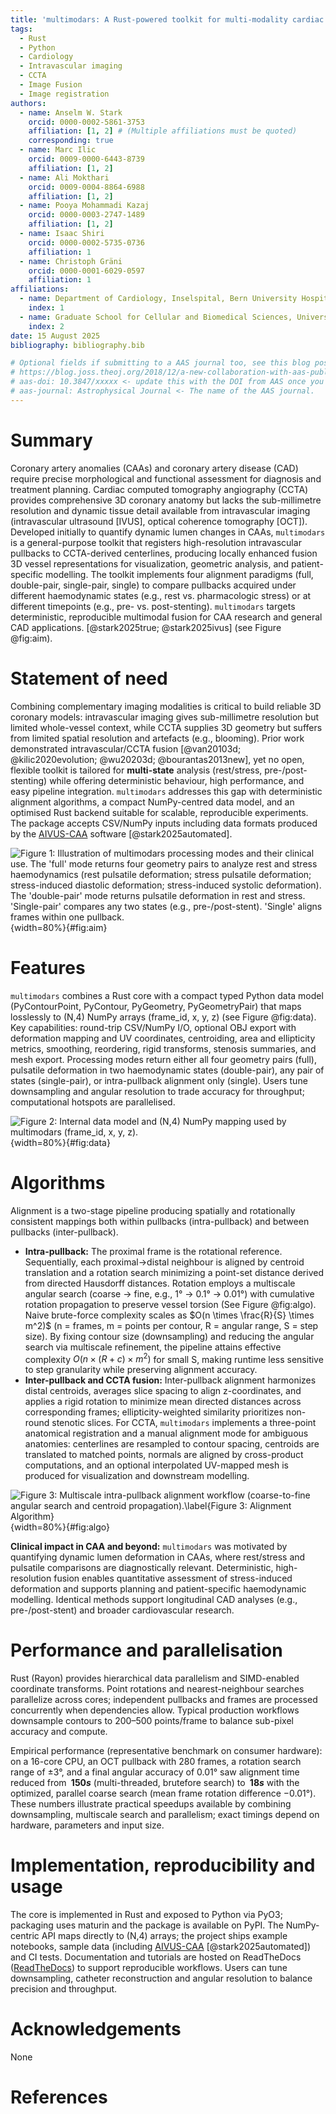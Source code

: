 ```yaml
---
title: 'multimodars: A Rust-powered toolkit for multi-modality cardiac image fusion and registration'
tags:
  - Rust
  - Python
  - Cardiology
  - Intravascular imaging
  - CCTA
  - Image Fusion
  - Image registration
authors:
  - name: Anselm W. Stark
    orcid: 0000-0002-5861-3753
    affiliation: [1, 2] # (Multiple affiliations must be quoted)
    corresponding: true
  - name: Marc Ilic
    orcid: 0009-0000-6443-8739
    affiliation: [1, 2]
  - name: Ali Mokthari
    orcid: 0009-0004-8864-6988
    affiliation: [1, 2]
  - name: Pooya Mohammadi Kazaj
    orcid: 0000-0003-2747-1489
    affiliation: [1, 2]
  - name: Isaac Shiri
    orcid: 0000-0002-5735-0736
    affiliation: 1
  - name: Christoph Gräni
    orcid: 0000-0001-6029-0597
    affiliation: 1
affiliations:
  - name: Department of Cardiology, Inselspital, Bern University Hospital, University of Bern, Switzerland
    index: 1
  - name: Graduate School for Cellular and Biomedical Sciences, University of Bern, Bern, Switzerland
    index: 2
date: 15 August 2025
bibliography: bibliography.bib

# Optional fields if submitting to a AAS journal too, see this blog post:
# https://blog.joss.theoj.org/2018/12/a-new-collaboration-with-aas-publishing
# aas-doi: 10.3847/xxxxx <- update this with the DOI from AAS once you know it.
# aas-journal: Astrophysical Journal <- The name of the AAS journal.
---
```


# Summary
Coronary artery anomalies (CAAs) and coronary artery disease (CAD) require precise morphological and functional assessment for diagnosis and treatment planning. Cardiac computed tomography angiography (CCTA) provides comprehensive 3D coronary anatomy but lacks the sub-millimetre resolution and dynamic tissue detail available from intravascular imaging (intravascular ultrasound [IVUS], optical coherence tomography [OCT]). Developed initially to quantify dynamic lumen changes in CAAs, `multimodars` is a general-purpose toolkit that registers high-resolution intravascular pullbacks to CCTA-derived centerlines, producing locally enhanced fusion 3D vessel representations for visualization, geometric analysis, and patient-specific modelling. The toolkit implements four alignment paradigms (full, double-pair, single-pair, single) to compare pullbacks acquired under different haemodynamic states (e.g., rest vs. pharmacologic stress) or at different timepoints (e.g., pre- vs. post-stenting). `multimodars` targets deterministic, reproducible multimodal fusion for CAA research and general CAD applications. [@stark2025true; @stark2025ivus] (see Figure @fig:aim).

# Statement of need
Combining complementary imaging modalities is critical to build reliable 3D coronary models: intravascular imaging gives sub-millimetre resolution but limited whole-vessel context, while CCTA supplies 3D geometry but suffers from limited spatial resolution and artefacts (e.g., blooming). Prior work demonstrated intravascular/CCTA fusion [@van20103d; @kilic2020evolution; @wu20203d; @bourantas2013new], yet no open, flexible toolkit is tailored for **multi-state** analysis (rest/stress, pre-/post-stenting) while offering deterministic behaviour, high performance, and easy pipeline integration. `multimodars` addresses this gap with deterministic alignment algorithms, a compact NumPy-centred data model, and an optimised Rust backend suitable for scalable, reproducible experiments. The package accepts CSV/NumPy inputs including data formats produced by the [AIVUS-CAA](https://github.com/AI-in-Cardiovascular-Medicine/AIVUS-CAA) software [@stark2025automated].

![Figure 1: Illustration of `multimodars` processing modes and their clinical use. The 'full' mode returns four geometry pairs to analyze rest and stress haemodynamics (rest pulsatile deformation; stress pulsatile deformation; stress-induced diastolic deformation; stress-induced systolic deformation). The 'double-pair' mode returns pulsatile deformation in rest and stress. 'Single-pair' compares any two states (e.g., pre-/post-stent). 'Single' aligns frames within one pullback.](figures/Figure1.jpg){width=80%}{#fig:aim}

# Features
`multimodars` combines a Rust core with a compact typed Python data model (PyContourPoint, PyContour, PyGeometry, PyGeometryPair) that maps losslessly to (N,4) NumPy arrays (frame_id, x, y, z) (see Figure @fig:data). Key capabilities: round-trip CSV/NumPy I/O, optional OBJ export with deformation mapping and UV coordinates, centroiding, area and ellipticity metrics, smoothing, reordering, rigid transforms, stenosis summaries, and mesh export. Processing modes return either all four geometry pairs (full), pulsatile deformation in two haemodynamic states (double-pair), any pair of states (single-pair), or intra-pullback alignment only (single). Users tune downsampling and angular resolution to trade accuracy for throughput; computational hotspots are parallelised.

![Figure 2: Internal data model and (N,4) NumPy mapping used by `multimodars` (frame_id, x, y, z).](figures/Figure2.jpg){width=80%}{#fig:data}

# Algorithms
Alignment is a two-stage pipeline producing spatially and rotationally consistent mappings both within pullbacks (intra-pullback) and between pullbacks (inter-pullback).
- **Intra-pullback:** The proximal frame is the rotational reference. Sequentially, each proximal→distal neighbour is aligned by centroid translation and a rotation search minimizing a point-set distance derived from directed Hausdorff distances. Rotation employs a multiscale angular search (coarse → fine, e.g., 1° → 0.1° → 0.01°) with cumulative rotation propagation to preserve vessel torsion (See Figure @fig:algo). Naive brute-force complexity scales as $O(n \times \frac{R}{S} \times m^2)$ (n = frames, m = points per contour, R = angular range, S = step size). By fixing contour size (downsampling) and reducing the angular search via multiscale refinement, the pipeline attains effective complexity $O(n \times (R + c) \times m^2)$ for small S, making runtime less sensitive to step granularity while preserving alignment accuracy.
- **Inter-pullback and CCTA fusion:** Inter-pullback alignment harmonizes distal centroids, averages slice spacing to align z-coordinates, and applies a rigid rotation to minimize mean directed distances across corresponding frames; ellipticity-weighted similarity prioritizes non-round stenotic slices. For CCTA, `multimodars` implements a three-point anatomical registration and a manual alignment mode for ambiguous anatomies: centerlines are resampled to contour spacing, centroids are translated to matched points, normals are aligned by cross-product computations, and an optional interpolated UV-mapped mesh is produced for visualization and downstream modelling.

![Figure 3: Multiscale intra-pullback alignment workflow (coarse-to-fine angular search and centroid propagation).\label{Figure 3: Alignment Algorithm}](figures/Figure3.jpg){width=80%}{#fig:algo}

**Clinical impact in CAA and beyond:** `multimodars` was motivated by quantifying dynamic lumen deformation in CAAs, where rest/stress and pulsatile comparisons are diagnostically relevant. Deterministic, high-resolution fusion enables quantitative assessment of stress-induced deformation and supports planning and patient-specific haemodynamic modelling. Identical methods support longitudinal CAD analyses (e.g., pre-/post-stent) and broader cardiovascular research.

# Performance and parallelisation
Rust (Rayon) provides hierarchical data parallelism and SIMD-enabled coordinate transforms. Point rotations and nearest-neighbour searches parallelize across cores; independent pullbacks and frames are processed concurrently when dependencies allow. Typical production workflows downsample contours to 200–500 points/frame to balance sub-pixel accuracy and compute.

Empirical performance (representative benchmark on consumer hardware): on a 16-core CPU, an OCT pullback with 280 frames, a rotation search range of $\pm3°$, and a final angular accuracy of 0.01° saw alignment time reduced from **$~150 s$** (multi-threaded, brutefore search) to **$~18 s$** with the optimized, parallel coarse search (mean frame rotation difference −0.01°). These numbers illustrate practical speedups available by combining downsampling, multiscale search and parallelism; exact timings depend on hardware, parameters and input size.

# Implementation, reproducibility and usage
The core is implemented in Rust and exposed to Python via PyO3; packaging uses maturin and the package is available on PyPI. The NumPy-centric API maps directly to (N,4) arrays; the project ships example notebooks, sample data (including [AIVUS-CAA](https://github.com/AI-in-Cardiovascular-Medicine/AIVUS-CAA) [@stark2025automated]) and CI tests. Documentation and tutorials are hosted on ReadTheDocs ([ReadTheDocs](https://multimoda-rs.readthedocs.io/en/latest/)) to support reproducible workflows. Users can tune downsampling, catheter reconstruction and angular resolution to balance precision and throughput.

# Acknowledgements
None

# References
